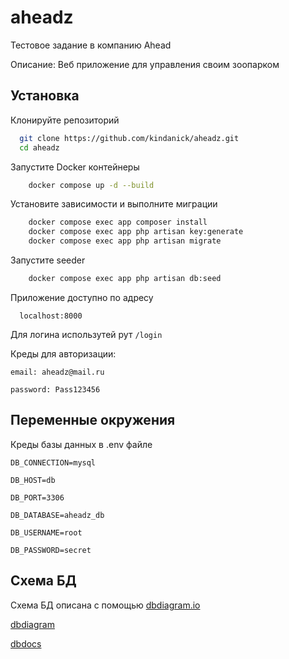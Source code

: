 
# aheadz

Тестовое задание в компанию Ahead

Описание: Веб приложение для управления своим зоопарком






## Установка

Клонируйте репозиторий

```bash
  git clone https://github.com/kindanick/aheadz.git
  cd aheadz
```

Запустите Docker контейнеры

```bash
    docker compose up -d --build
```

Установите зависимости и выполните миграции

```bash
    docker compose exec app composer install
    docker compose exec app php artisan key:generate
    docker compose exec app php artisan migrate
```

Запустите seeder

```bash
    docker compose exec app php artisan db:seed
```

Приложение доступно по адресу

```
  localhost:8000
```

Для логина использутей рут `/login`

Креды для авторизации:

`email: aheadz@mail.ru`

`password: Pass123456`
    
## Переменные окружения

Креды базы данных в .env файле

`DB_CONNECTION=mysql`

`DB_HOST=db`

`DB_PORT=3306`

`DB_DATABASE=aheadz_db`

`DB_USERNAME=root`

`DB_PASSWORD=secret`

## Схема БД

Схема БД описана с помощью [dbdiagram.io](https://dbdiagram.io/home)

[dbdiagram](https://dbdiagram.io/d/aheadz-6638f6059e85a46d551e17d5)

[dbdocs](https://dbdocs.io/kalinovne.io/aheadz)

